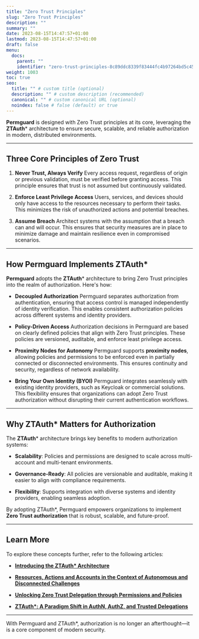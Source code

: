 ```yaml
---
title: "Zero Trust Principles"
slug: "Zero Trust Principles"
description: ""
summary: ""
date: 2023-08-15T14:47:57+01:00
lastmod: 2023-08-15T14:47:57+01:00
draft: false
menu:
  docs:
    parent: ""
    identifier: "zero-trust-principles-8c89ddc8339f83444fc4b97264bd5c45"
weight: 1003
toc: true
seo:
  title: "" # custom title (optional)
  description: "" # custom description (recommended)
  canonical: "" # custom canonical URL (optional)
  noindex: false # false (default) or true
---
```


**Permguard** is designed with Zero Trust principles at its core, leveraging the **ZTAuth*** architecture to ensure secure, scalable, and reliable authorization in modern, distributed environments.

---

## Three Core Principles of Zero Trust

1. **Never Trust, Always Verify**
   Every access request, regardless of origin or previous validation, must be verified before granting access. This principle ensures that trust is not assumed but continuously validated.

2. **Enforce Least Privilege Access**
   Users, services, and devices should only have access to the resources necessary to perform their tasks. This minimizes the risk of unauthorized actions and potential breaches.

3. **Assume Breach**
   Architect systems with the assumption that a breach can and will occur. This ensures that security measures are in place to minimize damage and maintain resilience even in compromised scenarios.

---

## How Permguard Implements ZTAuth*

**Permguard** adopts the **ZTAuth*** architecture to bring Zero Trust principles into the realm of authorization. Here's how:

- **Decoupled Authorization**
  Permguard separates authorization from authentication, ensuring that access control is managed independently of identity verification. This enables consistent authorization policies across different systems and identity providers.

- **Policy-Driven Access**
  Authorization decisions in Permguard are based on clearly defined policies that align with Zero Trust principles. These policies are versioned, auditable, and enforce least privilege access.

- **Proximity Nodes for Autonomy**
  Permguard supports **proximity nodes**, allowing policies and permissions to be enforced even in partially connected or disconnected environments. This ensures continuity and security, regardless of network availability.

- **Bring Your Own Identity (BYOI)**
  Permguard integrates seamlessly with existing identity providers, such as Keycloak or commercial solutions. This flexibility ensures that organizations can adopt Zero Trust authorization without disrupting their current authentication workflows.

---

## Why ZTAuth* Matters for Authorization

The **ZTAuth*** architecture brings key benefits to modern authorization systems:

- **Scalability**: Policies and permissions are designed to scale across multi-account and multi-tenant environments.

- **Governance-Ready**: All policies are versionable and auditable, making it easier to align with compliance requirements.

- **Flexibility**: Supports integration with diverse systems and identity providers, enabling seamless adoption.

By adopting ZTAuth*, Permguard empowers organizations to implement **Zero Trust authorization** that is robust, scalable, and future-proof.

---

## Learn More

To explore these concepts further, refer to the following articles:

- [**Introducing the ZTAuth\* Architecture**](https://medium.com/ztauth/introducing-the-ztauth-architecture-8d220ba008d1)

- [**Resources, Actions and Accounts in the Context of Autonomous and Disconnected Challenges**](https://medium.com/ztauth/resources-actions-andaccounts-in-the-context-of-autonomous-and-disconnected-challenges-b261d37cb28a)

- [**Unlocking Zero Trust Delegation through Permissions and Policies**](https://medium.com/ztauth/unlocking-zero-trust-delegation-through-permissions-and-policies-f2952f56f79b)

- [**ZTAuth\*: A Paradigm Shift in AuthN, AuthZ, and Trusted Delegations**](https://medium.com/ztauth/ztauth-a-paradigm-shift-in-authn-authz-and-trusted-delegations-029801de8b0b)

---

With Permguard and ZTAuth*, authorization is no longer an afterthought—it is a core component of modern security.
